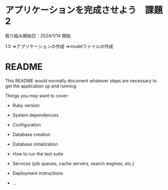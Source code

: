 
# アプリケーションを完成させよう　課題2

取り組み開始日：2024/1/14 開始

1.0
⇒アプリケーションの作成
⇒modelファイルの作成




# README

This README would normally document whatever steps are necessary to get the
application up and running.

Things you may want to cover:

* Ruby version

* System dependencies

* Configuration

* Database creation

* Database initialization

* How to run the test suite

* Services (job queues, cache servers, search engines, etc.)

* Deployment instructions

* ...
